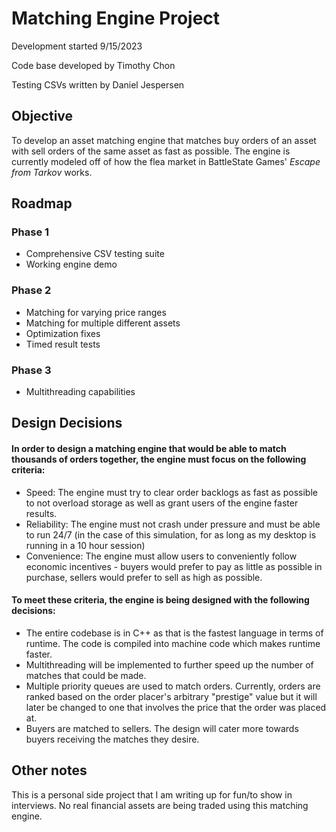 # Matching Engine Project
 Development started 9/15/2023

 Code base developed by Timothy Chon

 Testing CSVs written by Daniel Jespersen

## Objective
To develop an asset matching engine that matches buy orders of an asset with sell orders of the same asset as fast as possible. The engine is currently modeled off of how the flea market in BattleState Games' *Escape from Tarkov* works.

## Roadmap
### Phase 1
- Comprehensive CSV testing suite
- Working engine demo
### Phase 2
- Matching for varying price ranges
- Matching for multiple different assets
- Optimization fixes
- Timed result tests
### Phase 3
- Multithreading capabilities

## Design Decisions

#### In order to design a matching engine that would be able to match thousands of orders together, the engine must focus on the following criteria:

- Speed: The engine must try to clear order backlogs as fast as possible to not overload storage as well as grant users of the engine faster results.
- Reliability: The engine must not crash under pressure and must be able to run 24/7 (in the case of this simulation, for as long as my desktop is running in a 10 hour session)
- Convenience: The engine must allow users to conveniently follow economic incentives - buyers would prefer to pay as little as possible in purchase, sellers would prefer to sell as high as possible.

#### To meet these criteria, the engine is being designed with the following decisions:

- The entire codebase is in C++ as that is the fastest language in terms of runtime. The code is compiled into machine code which makes runtime faster.
- Multithreading will be implemented to further speed up the number of matches that could be made.
- Multiple priority queues are used to match orders. Currently, orders are ranked based on the order placer's arbitrary "prestige" value but it will later be changed to one that involves the price that the order was placed at.
- Buyers are matched to sellers. The design will cater more towards buyers receiving the matches they desire.


## Other notes
This is a personal side project that I am writing up for fun/to show in interviews. No real financial assets are being traded using this matching engine.
